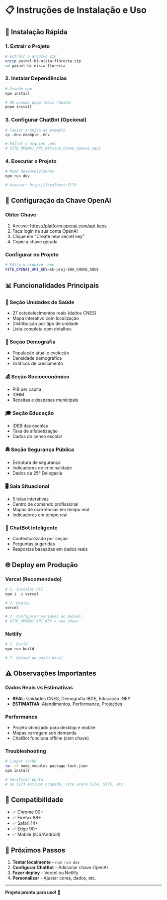 # 📋 Instruções de Instalação e Uso

## 🚀 Instalação Rápida

### 1. Extrair o Projeto
```bash
# Extrair o arquivo ZIP
unzip painel-bi-nisia-floresta.zip
cd painel-bi-nisia-floresta
```

### 2. Instalar Dependências
```bash
# Usando npm
npm install

# OU usando pnpm (mais rápido)
pnpm install
```

### 3. Configurar ChatBot (Opcional)
```bash
# Copiar arquivo de exemplo
cp .env.example .env

# Editar o arquivo .env
# VITE_OPENAI_API_KEY=sua_chave_openai_aqui
```

### 4. Executar o Projeto
```bash
# Modo desenvolvimento
npm run dev

# Acessar: http://localhost:5173
```

## 🔑 Configuração da Chave OpenAI

### Obter Chave
1. Acesse: https://platform.openai.com/api-keys
2. Faça login na sua conta OpenAI
3. Clique em "Create new secret key"
4. Copie a chave gerada

### Configurar no Projeto
```bash
# Edite o arquivo .env
VITE_OPENAI_API_KEY=sk-proj-SUA_CHAVE_AQUI
```

## 📊 Funcionalidades Principais

### 🏥 Seção Unidades de Saúde
- 27 estabelecimentos reais (dados CNES)
- Mapa interativo com localização
- Distribuição por tipo de unidade
- Lista completa com detalhes

### 👥 Seção Demografia  
- População atual e evolução
- Densidade demográfica
- Gráficos de crescimento

### 💰 Seção Socioeconômico
- PIB per capita
- IDHM
- Receitas e despesas municipais

### 🎓 Seção Educação
- IDEB das escolas
- Taxa de alfabetização
- Dados do censo escolar

### 🚔 Seção Segurança Pública
- Estrutura de segurança
- Indicadores de criminalidade
- Dados da 25ª Delegacia

### 🖥️ Sala Situacional
- 5 telas interativas
- Centro de comando profissional
- Mapas de ocorrências em tempo real
- Indicadores em tempo real

### 🤖 ChatBot Inteligente
- Contextualizado por seção
- Perguntas sugeridas
- Respostas baseadas em dados reais

## 🌐 Deploy em Produção

### Vercel (Recomendado)
```bash
# 1. Instalar CLI
npm i -g vercel

# 2. Deploy
vercel

# 3. Configurar variável no painel:
# VITE_OPENAI_API_KEY = sua_chave
```

### Netlify
```bash
# 1. Build
npm run build

# 2. Upload da pasta dist/
```

## ⚠️ Observações Importantes

### Dados Reais vs Estimativas
- **REAL**: Unidades CNES, Demografia IBGE, Educação INEP
- **ESTIMATIVA**: Atendimentos, Performance, Projeções

### Performance
- Projeto otimizado para desktop e mobile
- Mapas carregam sob demanda
- ChatBot funciona offline (sem chave)

### Troubleshooting
```bash
# Limpar cache
rm -rf node_modules package-lock.json
npm install

# Verificar porta
# Se 5173 estiver ocupada, Vite usará 5174, 5175, etc.
```

## 📱 Compatibilidade

- ✅ Chrome 90+
- ✅ Firefox 88+
- ✅ Safari 14+
- ✅ Edge 90+
- ✅ Mobile (iOS/Android)

## 🎯 Próximos Passos

1. **Testar localmente** - `npm run dev`
2. **Configurar ChatBot** - Adicionar chave OpenAI
3. **Fazer deploy** - Vercel ou Netlify
4. **Personalizar** - Ajustar cores, dados, etc.

---

**Projeto pronto para uso!** 🚀

